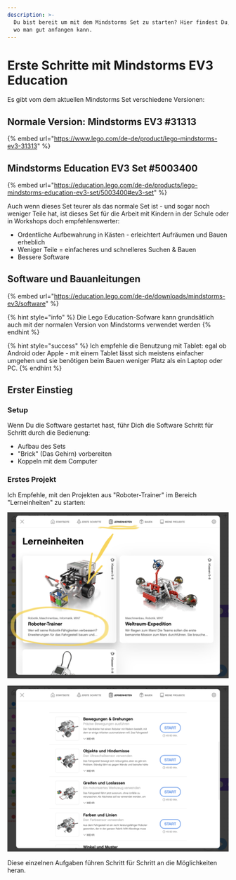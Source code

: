 ```yaml
---
description: >-
  Du bist bereit um mit dem Mindstorms Set zu starten? Hier findest Du, wie und
  wo man gut anfangen kann.
---
```


# Erste Schritte mit Mindstorms EV3 Education

Es gibt vom dem aktuellen Mindstorms Set verschiedene Versionen:

## Normale Version: Mindstorms EV3 #31313

{% embed url="https://www.lego.com/de-de/product/lego-mindstorms-ev3-31313" %}

## Mindstorms Education EV3 Set #5003400

{% embed url="https://education.lego.com/de-de/products/lego-mindstorms-education-ev3-set/5003400#ev3-set" %}

Auch wenn dieses Set teurer als das normale Set ist - und sogar noch weniger Teile hat, ist dieses Set für die Arbeit mit Kindern in der Schule oder in Workshops doch empfehlenswerter:

* Ordentliche Aufbewahrung in Kästen - erleichtert Aufräumen und Bauen erheblich
* Weniger Teile = einfacheres und schnelleres Suchen & Bauen
* Bessere Software

## Software und Bauanleitungen

{% embed url="https://education.lego.com/de-de/downloads/mindstorms-ev3/software" %}

{% hint style="info" %}
Die Lego Education-Sofware kann grundsätlich auch mit der normalen Version von Mindstorms verwendet werden
{% endhint %}

{% hint style="success" %}
Ich empfehle die Benutzung mit Tablet: egal ob Android oder Apple - mit einem Tablet lässt sich meistens einfacher umgehen und sie benötigen beim Bauen weniger Platz als ein Laptop oder PC.
{% endhint %}

## Erster Einstieg

### Setup

Wenn Du die Software gestartet hast, führ Dich die Software Schritt für Schritt durch die Bedienung:

* Aufbau des Sets
* "Brick" (Das Gehirn) vorbereiten
* Koppeln mit dem Computer

### Erstes Projekt

Ich Empfehle, mit den Projekten aus "Roboter-Trainer" im Bereich "Lerneinheiten" zu starten:

![](<../../.gitbook/assets/21-05-01 12-17-11 1326.png>)

![](<../../.gitbook/assets/21-05-01 12-18-08 1327.png>)

Diese einzelnen Aufgaben führen Schritt für Schritt an die Möglichkeiten heran.

